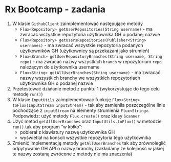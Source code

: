 # Rx Bootcamp - zadania
1. W klasie `GithubClient` zaimplementować następujące metody
   - `Flux<Repository> getUserRepositories(String username)` - ma zwracać wszystkie repozytoria użytkownika GH o podanej nazwie
   - `Flux<Repository> getUsersRepositories(Publisher<String> usernames)` - ma zwracać wszystkie repozytoria podanych użytkowników GH (użytkownicy są przekazani jako strumień)
   - `Flux<Branch> getUserRepositoryBranches(String username, String repo)` - ma zwracać nazwy wszystkich `branch` w repozytorium `repo` należącym do użytkownika username
   - `Flux<String> getAllUserBranches(String username)` - ma zwracać nazwy wszystkich branchy we wszystkich repozytoriach użytkownika GH o podanej nazwie
2. Przetestować działanie metod z punktu 1 (wykorzystując do tego celu metodę `run()`)
3. W klasie `InputUtils` zaimplementować funkcję `Flux<String> toFlux(InputStream inputStream)` - tak aby zamieniła poszczególne linie pochodzące z `inputStream` na elementy strumienia `Flux<String>`. Podpowiedz: użyć metody `Flux.create()` oraz klasy `Scanner`
4. Użyć metod `getAllUserBranches` oraz `InputUtils.toFlux()` w metodzie `run()` tak aby program “w kółko”:
   - pobierał z klawiatury nazwę użytkownika GH
   - wyświetlał na konsoli wszystkie repozytoria tego użytkownika
5. Zmienić implementację metody `getAllUserBranches` tak aby zrównoleglić odpytywanie GH API o nazwy branchy (zakładamy że kolejność w jakiej te nazwy zostaną zwrócone z metody nie ma znaczenia)
